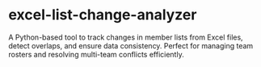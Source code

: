 # excel-list-change-analyzer
A Python-based tool to track changes in member lists from Excel files, detect overlaps, and ensure data consistency. Perfect for managing team rosters and resolving multi-team conflicts efficiently.
